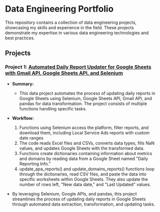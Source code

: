 # Data Engineering Portfolio

This repository contains a collection of data engineering projects, showcasing my skills and experience in the field. These projects demonstrate my expertise in various data engineering technologies and best practices.

## Projects

### Project 1: [Automated Daily Report Updater for Google Sheets with Gmail API, Google Sheets API, and Selenium](https://github.com/jedsk/data-engineering-projects/blob/main/project_1.ipynb)

- **Summary:**
  - This data project automates the process of updating daily reports in Google Sheets using Selenium, Google Sheets API, Gmail API, and pandas for data transformation. The project consists of multiple functions handling specific tasks.
- **Workflow:**
  1. Functions using Selenium access the platform, filter reports, and download them, including Local Service Ads reports with custom date ranges
  2. The code reads Excel files and CSVs, converts data types, fills NaN values, and updates Google Sheets with the transformed data.
  3. Functions create dictionaries containing information about metrics and domains by reading data from a Google Sheet named "Daily Reporting Info."
  4. update_apa_reports() and update_domains_reports() functions loop through the dictionaries, read CSV files, and paste the data into specific worksheets within Google Sheets. They also update the number of rows left, "New data date," and "Last Updated" values.
  
 - By leveraging Selenium, Google APIs, and pandas, this project streamlines the process of updating daily reports in Google Sheets through automated data extraction, transformation, and updating tasks.



  
